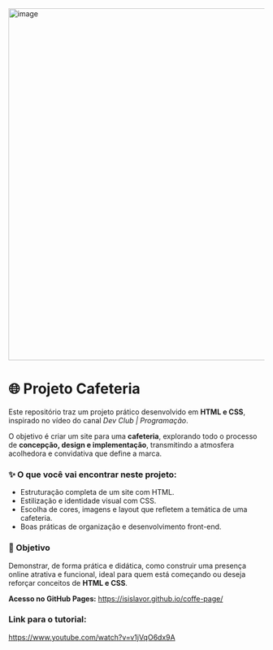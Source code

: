 <img width="1360" height="693" alt="image" src="https://github.com/user-attachments/assets/a70c7b91-fea9-4969-9876-4637ac0c75da" />

# 🌐 Projeto Cafeteria

Este repositório traz um projeto prático desenvolvido em **HTML e CSS**, inspirado no vídeo do canal *Dev Club | Programação*.

O objetivo é criar um site para uma **cafeteria**, explorando todo o processo de **concepção, design e implementação**, transmitindo a atmosfera acolhedora e convidativa que define a marca.

### ✨ O que você vai encontrar neste projeto:

* Estruturação completa de um site com HTML.
* Estilização e identidade visual com CSS.
* Escolha de cores, imagens e layout que refletem a temática de uma cafeteria.
* Boas práticas de organização e desenvolvimento front-end.

### 🎯 Objetivo

Demonstrar, de forma prática e didática, como construir uma presença online atrativa e funcional, ideal para quem está começando ou deseja reforçar conceitos de **HTML e CSS**.

**Acesso no GitHub Pages:** https://isislavor.github.io/coffe-page/

### Link para o tutorial:
https://www.youtube.com/watch?v=v1jVqO6dx9A
